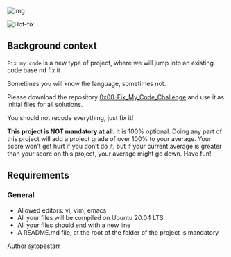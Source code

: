 ![img](https://assets.imaginablefutures.com/media/images/ALX_Logo.max-200x150.png)

![Hot-fix](./code.jpeg)

## Background context
```Fix my code``` is a new type of project, where we will jump into an existing code base nd fix it

Sometimes you will know the language, sometimes not.

Please download the repository [0x00-Fix_My_Code_Challenge](https://github.com/holbertonschool/0x00-Fix_My_Code_Challenge) and use it as initial files for all solutions.

You should not recode everything, just fix it!

__This project is NOT mandatory at all__. It is 100% optional. Doing any part of this project will add a project grade of over 100% to your average. Your score won’t get hurt if you don’t do it, but if your current average is greater than your score on this project, your average might go down. Have fun!

## Requirements
### General 

- Allowed editors: vi, vim, emacs
- All your files will be compiled on Ubuntu 20.04 LTS
- All your files should end with a new line
- A README.md file, at the root of the folder of the project is mandatory

Author
@topestarr
